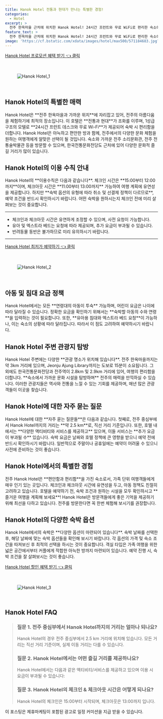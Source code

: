 ```yaml
---
title: Hanok Hotel 전통과 현대가 만나는 특별한 경험!
categories:
  - Hotel
excerpt: >
  전주 한옥마을 근처에 위치한 Hanok Hotel! 24시간 프런트와 무료 WiFi로 편리한 숙소에서 전통 문화 체험을 즐길 수 있습니다. 저렴한 가격과 가족 친화적인 환경에서 특별한 시간을 보내세요!
feature_text: >
  전주 한옥마을 근처에 위치한 Hanok Hotel! 24시간 프런트와 무료 WiFi로 편리한 숙소에서 전통 문화 체험을 즐길 수 있습니다. 저렴한 가격과 가족 친화적인 환경에서 특별한 시간을 보내세요!
image: 'https://cf.bstatic.com/xdata/images/hotel/max500/571184683.jpg?k=c463e2510998347fa011d5b0887f48afb9d9567003c02b67be536f9041e7aa5b&o=&hp=1'
---
```


<p><a class="modoo-button" href="https://tinyurl.com/2dosuy4x" rel="nofollow noopener">Hanok Hotel 프로모션 혜택 받기 👈 클릭</a></p><br/>
<figure class="image"><img alt="Hanok Hotel_1" src="https://cf.bstatic.com/xdata/images/hotel/max1024x768/571184663.jpg?k=c72d35fb526937777796b5530350bcc985b6a2d8715d55d89c60ef4509de871a&amp;o=&amp;hp=1"/></figure><br/>

<h2 id="호텔소개">Hanok Hotel의 특별한 매력</h2>
<p>Hanok Hotel은 **전주 한옥마을과 가까운 위치**에 자리잡고 있어, 전주의 아름다움을 체험하기에 최적의 장소입니다. 이 호텔은 **전통과 현대**가 조화를 이루며, 1성급 구조의 모텔로 **24시간 프런트 데스크와 무료 Wi-Fi**가 제공되어 숙박 시 편리함을 더합니다. Hanok Hotel은 아늑하고 편안한 방과 함께, 전주에서의 다양한 문화 체험을 원하는 여행객에게 알맞은 선택이 될 것입니다. 숙소와 가까운 전주 소리문화관, 전주 전통술박물관 등을 방문할 수 있으며, 한국전통문화전당도 근처에 있어 다양한 문화적 즐길 거리가 많이 있습니다.</p>
<h2 id="이용수칙">Hanok Hotel의 이용 수칙 안내</h2>
<p>Hanok Hotel의 **이용수칙은 다음과 같습니다**. 체크인 시간은 **15:00부터 12:00까지**이며, 체크아웃 시간은 **11:00부터 13:00까지** 가능하여 여행 계획에 유연성을 제공합니다. 하지만 **숙박 옵션의 유형에 따라 취소 및 선결제 정책이 다르므로**, 예약 조건을 반드시 확인하시기 바랍니다. 어떤 숙박을 원하시는지 체크인 전에 미리 살펴보는 것이 중요합니다.</p>
<hr/>
<ul>
<li>체크인과 체크아웃 시간은 유연하게 조정할 수 있으며, 사전 요청이 가능합니다.</li>
<li>유아 및 엑스트라 베드는 요청에 따라 제공되며, 추가 요금이 부과될 수 있습니다.</li>
<li>반려동물 동반은 불가하므로 미리 유의하시기 바랍니다.</li>
</ul>
<hr/>
<p><a class="modoo-button" href="https://tinyurl.com/2dosuy4x" rel="nofollow noopener">Hanok Hotel 최저가 예약하기 👈 클릭</a></p><br/>
<figure class="image"><img alt="Hanok Hotel_2" src="https://cf.bstatic.com/xdata/images/hotel/max500/571184683.jpg?k=c463e2510998347fa011d5b0887f48afb9d9567003c02b67be536f9041e7aa5b&amp;o=&amp;hp=1"/></figure><br/>
<h2 id="아동정책">아동 및 침대 요금 정책</h2>
<p>Hanok Hotel에서는 모든 **연령대의 아동이 투숙** 가능하며, 어린이 요금은 나이에 따라 달라질 수 있습니다. 정확한 요금을 확인하기 위해서는 **숙박할 아동의 수와 연령**을 입력하는 것이 필요합니다. 또한, **유아용 침대와 엑스트라 베드 요청**이 가능하나, 이는 숙소의 상황에 따라 달라집니다. 따라서 이 점도 고려하여 예약하시기 바랍니다.</p>
<h2 id="주변관광지">Hanok Hotel 주변 관광지 탐방</h2>
<p>Hanok Hotel 주변에는 다양한 **관광 명소가 위치해 있습니다**. 전주 한옥마을까지는 약 3km 거리에 있으며, Jeonju Ajung Library까지는 도보로 15분이 소요됩니다. 그 외에도 한국전통문화전당과 전주역이 2.8km 및 2.9km 거리에 있어, 여행의 편리함을 더합니다. **숙소에서 가까운 문화 시설을 탐방하며** 전주의 매력을 만끽하실 수 있습니다. 이러한 관광지들은 역사와 전통을 느낄 수 있는 기회를 제공하며, 매년 많은 관광객들이 이곳을 찾습니다.</p>
<h2 id="자주하는질문">Hanok Hotel에 대한 자주 묻는 질문</h2>
<p>Hanok Hotel에 대한 **자주 묻는 질문들**은 다음과 같습니다. 첫째로, 전주 중심부에서 Hanok Hotel까지의 거리는 **약 2.5 km**로, 직선 거리 기준입니다. 또한, 호텔 내에서는 **다양한 액티비티와 서비스를 제공하고** 있으며, 이들 서비스는 **추가 요금이 부과될 수** 있습니다. 숙박 요금은 날짜와 호텔 정책에 큰 영향을 받으니 예약 전에 반드시 확인하시기 바랍니다. 일반적으로 주말이나 공휴일에는 예약이 어려울 수 있으니 사전에 준비하는 것이 좋습니다.</p>
<h2 id="결론">Hanok Hotel에서의 특별한 경험</h2>
<p>전주 Hanok Hotel은 **편안함과 편리함**을 가진 숙소로서, 가족 단위 여행객들에게 매우 인기 있는 곳입니다. 체크인과 체크아웃 시간에 유연성을 두고, 아동 정책도 친절히 고려하고 있습니다. 호텔을 예약하기 전, 숙박 조건과 원하는 시설을 모두 확인하시고 **즐거운 여행을 계획해 보세요**! Hanok Hotel은 방문객들에게 좋은 기억을 제공하기 위해 최선을 다하고 있습니다. 전주를 방문한다면 꼭 한번 체험해 보시기를 권장합니다.</p>
<h2 id="숙박옵션">Hanok Hotel의 다양한 숙박 옵션</h2>
<p>Hanok Hotel에서의 숙박은 **다양한 옵션이 마련되어 있습니다**. 숙박 날짜를 선택한 후, 해당 날짜에 맞는 숙박 옵션들을 확인해 보시기 바랍니다. 각 옵션의 가격 및 숙소 조건을 따져보신 후 최적의 선택을 하시는 것이 중요합니다. 객실 타입은 가족 여행을 위한 넓은 공간에서부터 커플에게 적합한 아늑한 방까지 마련되어 있습니다. 예약 진행 시, 숙박 조건을 잘 살펴보시는 것이 좋습니다.</p>

<p><a class="modoo-button" href="https://tinyurl.com/2dosuy4x" rel="nofollow noopener">Hanok Hotel 할인 혜택 받기 👈 클릭</a></p><br>

<figure class="image"><img src="https://cf.bstatic.com/xdata/images/hotel/max500/580847073.jpg?k=1f09b6209778d777e24b3abd13396bae638353c974f94ae021c10596c470c4d1&o=&hp=1" alt="Hanok Hotel_3"></figure><br>
<h2 id="Hanok Hotel_FAQ">Hanok Hotel FAQ</h2>
<div itemscope="" itemtype="https://schema.org/FAQPage"> 
<blockquote> 
<div itemscope="" itemprop="mainEntity" itemtype="https://schema.org/Question"> 
<h3 id="질문_1" itemprop="name">질문 1. 전주 중심부에서 Hanok Hotel까지의 거리는 얼마나 되나요?</h3> 
<div itemscope="" itemprop="acceptedAnswer" itemtype="https://schema.org/Answer"> 
<span itemprop="text"> 
<p>Hanok Hotel의 경우 전주 중심부에서 2.5 km 거리에 위치해 있습니다. 모든 거리는 직선 거리 기준이며, 실제 이동 거리는 다를 수 있습니다.</p> 
</span> 
</div> 
</div> 

<div itemscope="" itemprop="mainEntity" itemtype="https://schema.org/Question"> 
<h3 id="질문_2" itemprop="name">질문 2. Hanok Hotel에서는 어떤 즐길 거리를 제공하나요?</h3> 
<div itemscope="" itemprop="acceptedAnswer" itemtype="https://schema.org/Answer"> 
<span itemprop="text"> 
<p>Hanok Hotel에서는 다음과 같은 액티비티/서비스를 제공하고 있으며 이용 시 요금이 부과될 수 있습니다:</p> 
</span> 
</div> 
</div> 

<div itemscope="" itemprop="mainEntity" itemtype="https://schema.org/Question"> 
<h3 id="질문_3" itemprop="name">질문 3. Hanok Hotel의 체크인 & 체크아웃 시간은 어떻게 되나요?</h3> 
<div itemscope="" itemprop="acceptedAnswer" itemtype="https://schema.org/Answer"> 
<span itemprop="text"> 
<p>Hanok Hotel의 체크인은 15:00부터 시작되며, 체크아웃은 13:00까지 입니다.</p> 
</span> 
</div> 
</div> 
</blockquote> 
</div><p>이 포스팅은 제휴마케팅이 포함된 광고로 일정 커미션을 지급 받을 수 있습니다.</p>

